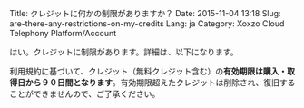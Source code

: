 Title: クレジットに何かの制限がありますか？
Date: 2015-11-04 13:18
Slug: are-there-any-restrictions-on-my-credits
Lang: ja
Category: Xoxzo Cloud Telephony Platform/Account

はい。クレジットに制限があります。詳細は、以下になります。

利用規約に基づいて、クレジット（無料クレジット含む）の**有効期限は購入・取得日から９０日間となります**。有効期限超えたクレジットは削除され、復旧することができませんので、ご了承ください。